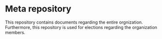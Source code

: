 # Meta repository
This repository contains documents regarding the entire orgnization. Furthermore, this repository is used for elections regarding the organization members.
